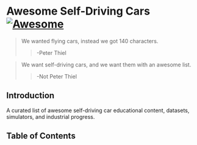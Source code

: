 # Awesome Self-Driving Cars [![Awesome](https://cdn.rawgit.com/sindresorhus/awesome/d7305f38d29fed78fa85652e3a63e154dd8e8829/media/badge.svg)](https://github.com/sindresorhus/awesome)
> We wanted flying cars, instead we got 140 characters.
>> -Peter Thiel

> We want self-driving cars, and we want them with an awesome list.
>> -Not Peter Thiel

Introduction
------------
A curated list of awesome self-driving car educational content, datasets, simulators, and industrial progress.

Table of Contents
-----------------
